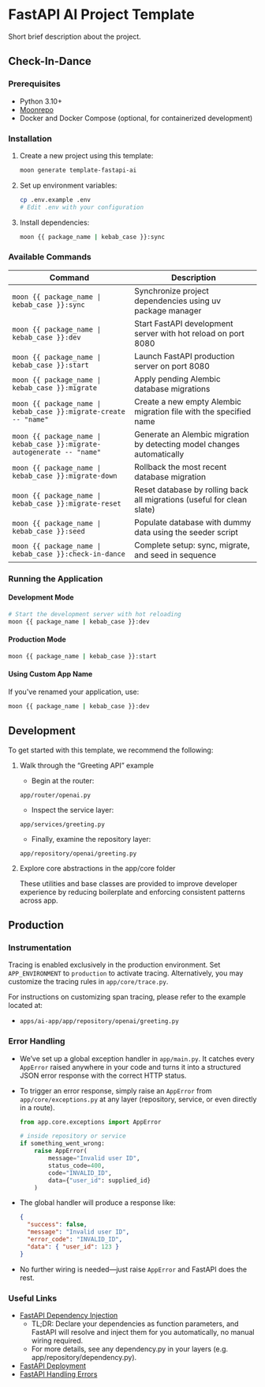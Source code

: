 # FastAPI AI Project Template

Short brief description about the project.

## Check-In-Dance

### Prerequisites

- Python 3.10+
- [Moonrepo](https://moonrepo.dev/docs/getting-started/installation)
- Docker and Docker Compose (optional, for containerized development)

### Installation

1. Create a new project using this template:

    ```bash
    moon generate template-fastapi-ai
    ```

2. Set up environment variables:

    ```bash
    cp .env.example .env
    # Edit .env with your configuration
    ```

3. Install dependencies:

    ```bash
    moon {{ package_name | kebab_case }}:sync
    ```

### Available Commands

| Command                                                                | Description                                                            |
|------------------------------------------------------------------------|------------------------------------------------------------------------|
| `moon {{ package_name \| kebab_case }}:sync`                           | Synchronize project dependencies using uv package manager              |
| `moon {{ package_name \| kebab_case }}:dev`                            | Start FastAPI development server with hot reload on port 8080          |
| `moon {{ package_name \| kebab_case }}:start`                          | Launch FastAPI production server on port 8080                          |
| `moon {{ package_name \| kebab_case }}:migrate`                        | Apply pending Alembic database migrations                              |
| `moon {{ package_name \| kebab_case }}:migrate-create -- "name"`       | Create a new empty Alembic migration file with the specified name      |
| `moon {{ package_name \| kebab_case }}:migrate-autogenerate -- "name"` | Generate an Alembic migration by detecting model changes automatically |
| `moon {{ package_name \| kebab_case }}:migrate-down`                   | Rollback the most recent database migration                            |
| `moon {{ package_name \| kebab_case }}:migrate-reset`                  | Reset database by rolling back all migrations (useful for clean slate) |
| `moon {{ package_name \| kebab_case }}:seed`                           | Populate database with dummy data using the seeder script              |
| `moon {{ package_name \| kebab_case }}:check-in-dance`                 | Complete setup: sync, migrate, and seed in sequence                    |

### Running the Application

#### Development Mode

```bash
# Start the development server with hot reloading
moon {{ package_name | kebab_case }}:dev
```

#### Production Mode

```bash
moon {{ package_name | kebab_case }}:start
```

#### Using Custom App Name

If you've renamed your application, use:

```bash
moon {{ package_name | kebab_case }}:dev
```

## Development

To get started with this template, we recommend the following:

1. Walk through the “Greeting API” example
    - Begin at the router:

    `app/router/openai.py`

    - Inspect the service layer:

    `app/services/greeting.py`

    - Finally, examine the repository layer:

    `app/repository/openai/greeting.py`

2. Explore core abstractions in the app/core folder

    These utilities and base classes are provided to improve developer experience by reducing boilerplate and enforcing consistent patterns across app.

## Production

### Instrumentation

Tracing is enabled exclusively in the production environment. Set `APP_ENVIRONMENT` to `production` to activate tracing. Alternatively, you may customize the tracing rules in `app/core/trace.py`.

For instructions on customizing span tracing, please refer to the example located at:

- `apps/ai-app/app/repository/openai/greeting.py`

### Error Handling

- We’ve set up a global exception handler in `app/main.py`. It catches every `AppError` raised anywhere in your code and turns it into a structured JSON error response with the correct HTTP status.
- To trigger an error response, simply raise an `AppError` from `app/core/exceptions.py` at any layer (repository, service, or even directly in a route).

  ```python
  from app.core.exceptions import AppError

  # inside repository or service
  if something_went_wrong:
      raise AppError(
          message="Invalid user ID",
          status_code=400,
          code="INVALID_ID",
          data={"user_id": supplied_id}
      )
  ```

- The global handler will produce a response like:

  ```json
  {
    "success": false,
    "message": "Invalid user ID",
    "error_code": "INVALID_ID",
    "data": { "user_id": 123 }
  }
  ```

- No further wiring is needed—just raise `AppError` and FastAPI does the rest.

### Useful Links

- [FastAPI Dependency Injection](https://fastapi.tiangolo.com/tutorial/dependencies/)
  - TL;DR: Declare your dependencies as function parameters, and FastAPI will resolve and inject them for you automatically, no manual wiring required.
  - For more details, see any dependency.py in your layers (e.g. app/repository/dependency.py).
- [FastAPI Deployment](https://fastapi.tiangolo.com/deployment/)
- [FastAPI Handling Errors](https://fastapi.tiangolo.com/tutorial/handling-errors/#install-custom-exception-handlers)
